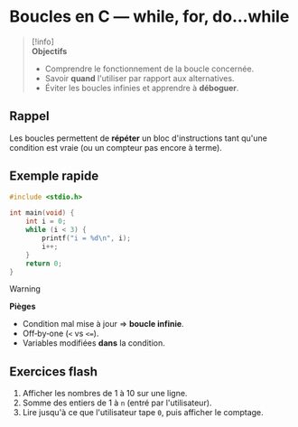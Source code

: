 # Boucles en C — while, for, do...while

> [!info]  
> **Objectifs**  
> - Comprendre le fonctionnement de la boucle concernée.
> - Savoir **quand** l'utiliser par rapport aux alternatives.
> - Éviter les boucles infinies et apprendre à **déboguer**.

## Rappel
Les boucles permettent de **répéter** un bloc d'instructions tant qu'une condition est vraie
(ou un compteur pas encore à terme).

## Exemple rapide
```c
#include <stdio.h>

int main(void) {
    int i = 0;
    while (i < 3) {
        printf("i = %d\n", i);
        i++;
    }
    return 0;
}
```

> [!warning]  
> **Pièges**  
> - Condition mal mise à jour ⇒ **boucle infinie**.
> - Off‑by‑one (`<` vs `<=`).
> - Variables modifiées **dans** la condition.

## Exercices flash
1. Afficher les nombres de 1 à 10 sur une ligne.
2. Somme des entiers de 1 à `n` (entré par l'utilisateur).
3. Lire jusqu'à ce que l'utilisateur tape `0`, puis afficher le comptage.